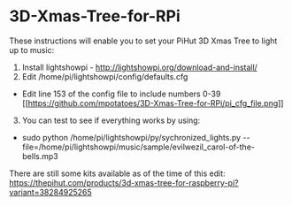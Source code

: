 # 3D-Xmas-Tree-for-RPi

These instructions will enable you to set your PiHut 3D Xmas Tree to light up to music:

1) Install lightshowpi - http://lightshowpi.org/download-and-install/
2) Edit /home/pi/lightshowpi/config/defaults.cfg
  - Edit line 153 of the config file to include numbers 0-39
  [[https://github.com/mpotatoes/3D-Xmas-Tree-for-RPi/pi_cfg_file.png]]
3) You can test to see if everything works by using:
  - sudo python /home/pi/lightshowpi/py/sychronized_lights.py --file=/home/pi/lightshowpi/music/sample/evilwezil_carol-of-the-bells.mp3
  
There are still some kits available as of the time of this edit: https://thepihut.com/products/3d-xmas-tree-for-raspberry-pi?variant=38284925265
